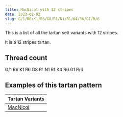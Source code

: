 ```yaml
---
title: MacNicol with 12 stripes
date: 2023-02-02
slug: G/1/R6/K1/R6/G8/R1/N1/R1/K4/R6/G1/R/6
---
```

This is a list of all the tartan sett variants with 12 stripes.

It is a 12 stripes tartan.


## Thread count
G/1 R6 K1 R6 G8 R1 N1 R1 K4 R6 G1 R/6

## Examples of this tartan pattern

| Tartan Variants |
|---------------|
| [MacNicol](/variants/g/1/r6/k1/r6/g8/r1/n1/r1/k4/r6/g1/r/6-g004c00-k000000-nd0d0d0-rc80000)||
